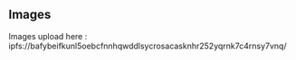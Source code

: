 <!-- @format -->

## Images

Images upload here : ipfs://bafybeifkunl5oebcfnnhqwddlsycrosacasknhr252yqrnk7c4rnsy7vnq/
